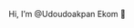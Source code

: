  Hi, I’m @Udoudoakpan Ekom 👋
<!-- - 👀 I’m interested in Blockchain development
- 🌱 I’m currently learning Javascript, React and MongoDB
- 💞️ I’m looking to collaborate on frontend projects 
- 📫 How to reach me udoudoakpanekom@gmail.com -->

<!---
Udoudoakpan-Ekom/Udoudoakpan-Ekom is a ✨ special ✨ repository because its `README.md` (this file) appears on your GitHub profile.
You can click the Preview link to take a look at your changes.
--->
